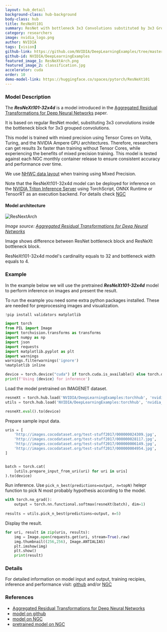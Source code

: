 ```yaml
---
layout: hub_detail
background-class: hub-background
body-class: hub
title: ResNeXt101
summary: ResNet with bottleneck 3x3 Convolutions substituted by 3x3 Grouped Convolutions, trained with mixed precision using Tensor Cores.
category: researchers
image: nvidia_logo.png
author: NVIDIA
tags: [vision]
github-link: https://github.com/NVIDIA/DeepLearningExamples/tree/master/PyTorch/Classification/ConvNets/resnext101-32x4d
github-id: NVIDIA/DeepLearningExamples
featured_image_1: ResNeXtArch.png
featured_image_2: classification.jpg
accelerator: cuda
order: 10
demo-model-link: https://huggingface.co/spaces/pytorch/ResNeXt101
---
```



### Model Description

The ***ResNeXt101-32x4d*** is a model introduced in the [Aggregated Residual Transformations for Deep Neural Networks](https://arxiv.org/pdf/1611.05431.pdf) paper.

It is based on regular ResNet model, substituting 3x3 convolutions inside the bottleneck block for 3x3 grouped convolutions.

This model is trained with mixed precision using Tensor Cores on Volta, Turing, and the NVIDIA Ampere GPU architectures. Therefore, researchers can get results 3x faster than training without Tensor Cores, while experiencing the benefits of mixed precision training. This model is tested against each NGC monthly container release to ensure consistent accuracy and performance over time.

We use [NHWC data layout](https://pytorch.org/tutorials/intermediate/memory_format_tutorial.html) when training using Mixed Precision.

Note that the ResNeXt101-32x4d model can be deployed for inference on the [NVIDIA Triton Inference Server](https://github.com/NVIDIA/trtis-inference-server) using TorchScript, ONNX Runtime or TensorRT as an execution backend. For details check [NGC](https://ngc.nvidia.com/catalog/resources/nvidia:resnext_for_triton_from_pytorch)

#### Model architecture

![ResNextArch](https://pytorch.org/assets/images/ResNeXtArch.png)

_Image source: [Aggregated Residual Transformations for Deep Neural Networks](https://arxiv.org/pdf/1611.05431.pdf)_

Image shows difference between ResNet bottleneck block and ResNeXt bottleneck block.

ResNeXt101-32x4d model's cardinality equals to 32 and bottleneck width equals to 4.
### Example

In the example below we will use the pretrained ***ResNeXt101-32x4d*** model to perform inference on images and present the result.

To run the example you need some extra python packages installed. These are needed for preprocessing images and visualization.
```python
!pip install validators matplotlib
```

```python
import torch
from PIL import Image
import torchvision.transforms as transforms
import numpy as np
import json
import requests
import matplotlib.pyplot as plt
import warnings
warnings.filterwarnings('ignore')
%matplotlib inline

device = torch.device("cuda") if torch.cuda.is_available() else torch.device("cpu")
print(f'Using {device} for inference')
```

Load the model pretrained on IMAGENET dataset.
```python
resneXt = torch.hub.load('NVIDIA/DeepLearningExamples:torchhub', 'nvidia_resneXt')
utils = torch.hub.load('NVIDIA/DeepLearningExamples:torchhub', 'nvidia_convnets_processing_utils')

resneXt.eval().to(device)
```

Prepare sample input data.
```python
uris = [
    'http://images.cocodataset.org/test-stuff2017/000000024309.jpg',
    'http://images.cocodataset.org/test-stuff2017/000000028117.jpg',
    'http://images.cocodataset.org/test-stuff2017/000000006149.jpg',
    'http://images.cocodataset.org/test-stuff2017/000000004954.jpg',
]


batch = torch.cat(
    [utils.prepare_input_from_uri(uri) for uri in uris]
).to(device)
```

Run inference. Use `pick_n_best(predictions=output, n=topN)` helepr function to pick N most probably hypothesis according to the model.
```python
with torch.no_grad():
    output = torch.nn.functional.softmax(resneXt(batch), dim=1)
    
results = utils.pick_n_best(predictions=output, n=5)
```

Display the result.
```python
for uri, result in zip(uris, results):
    img = Image.open(requests.get(uri, stream=True).raw)
    img.thumbnail((256,256), Image.ANTIALIAS)
    plt.imshow(img)
    plt.show()
    print(result)

```

### Details
For detailed information on model input and output, training recipies, inference and performance visit:
[github](https://github.com/NVIDIA/DeepLearningExamples/tree/master/PyTorch/Classification/ConvNets/resnext101-32x4d)
and/or [NGC](https://ngc.nvidia.com/catalog/resources/nvidia:resnext_for_pytorch)


### References

 - [Aggregated Residual Transformations for Deep Neural Networks](https://arxiv.org/pdf/1611.05431.pdf)
 - [model on github](https://github.com/NVIDIA/DeepLearningExamples/tree/master/PyTorch/Classification/ConvNets/resnext101-32x4d)
 - [model on NGC](https://ngc.nvidia.com/catalog/resources/nvidia:resnext_for_pytorch)
 - [pretrained model on NGC](https://ngc.nvidia.com/catalog/models/nvidia:resnext101_32x4d_pyt_amp)
